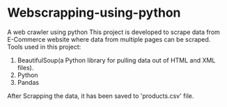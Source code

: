 # Webscrapping-using-python
A web crawler using python
This project is developed to scrape data from E-Commerce website where data from multiple pages can be scraped.
Tools used in this project:
1. BeautifulSoup(a Python library for pulling data out of HTML and XML files).
2. Python
3. Pandas

After Scrapping the data, it has been saved to 'products.csv' file.

